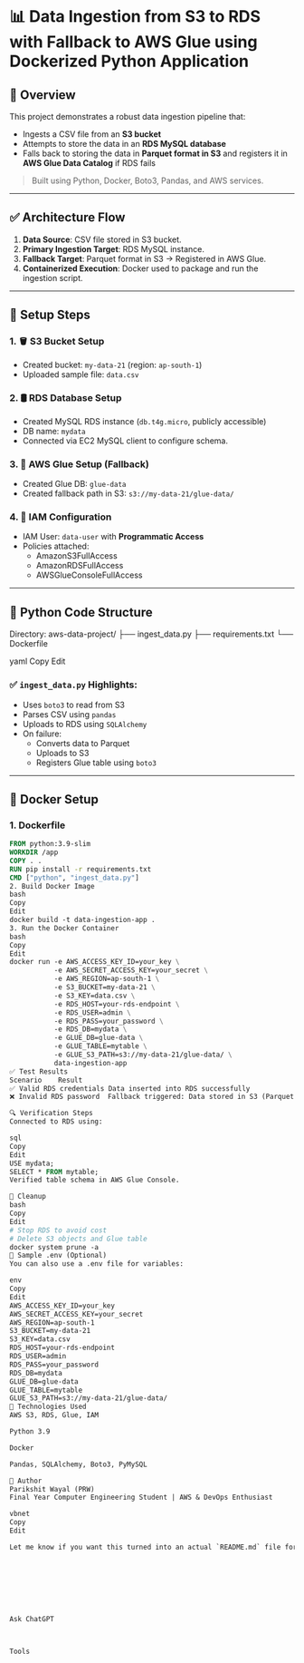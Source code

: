 # 📊 Data Ingestion from S3 to RDS with Fallback to AWS Glue using Dockerized Python Application

## 🧩 Overview

This project demonstrates a robust data ingestion pipeline that:
- Ingests a CSV file from an **S3 bucket**
- Attempts to store the data in an **RDS MySQL database**
- Falls back to storing the data in **Parquet format in S3** and registers it in **AWS Glue Data Catalog** if RDS fails

> Built using Python, Docker, Boto3, Pandas, and AWS services.

---

## ✅ Architecture Flow

1. **Data Source**: CSV file stored in S3 bucket.
2. **Primary Ingestion Target**: RDS MySQL instance.
3. **Fallback Target**: Parquet format in S3 → Registered in AWS Glue.
4. **Containerized Execution**: Docker used to package and run the ingestion script.

---

## 🔧 Setup Steps

### 1. 🪣 S3 Bucket Setup
- Created bucket: `my-data-21` (region: `ap-south-1`)
- Uploaded sample file: `data.csv`

### 2. 🛢️ RDS Database Setup
- Created MySQL RDS instance (`db.t4g.micro`, publicly accessible)
- DB name: `mydata`
- Connected via EC2 MySQL client to configure schema.

### 3. 🔄 AWS Glue Setup (Fallback)
- Created Glue DB: `glue-data`
- Created fallback path in S3: `s3://my-data-21/glue-data/`

### 4. 🔐 IAM Configuration
- IAM User: `data-user` with **Programmatic Access**
- Policies attached:
  - AmazonS3FullAccess
  - AmazonRDSFullAccess
  - AWSGlueConsoleFullAccess

---

## 🐍 Python Code Structure

Directory:
aws-data-project/
├── ingest_data.py
├── requirements.txt
└── Dockerfile

yaml
Copy
Edit

### ✅ `ingest_data.py` Highlights:
- Uses `boto3` to read from S3
- Parses CSV using `pandas`
- Uploads to RDS using `SQLAlchemy`
- On failure:
  - Converts data to Parquet
  - Uploads to S3
  - Registers Glue table using `boto3`

---

## 🐳 Docker Setup

### 1. Dockerfile
```Dockerfile
FROM python:3.9-slim
WORKDIR /app
COPY . .
RUN pip install -r requirements.txt
CMD ["python", "ingest_data.py"]
2. Build Docker Image
bash
Copy
Edit
docker build -t data-ingestion-app .
3. Run the Docker Container
bash
Copy
Edit
docker run -e AWS_ACCESS_KEY_ID=your_key \
           -e AWS_SECRET_ACCESS_KEY=your_secret \
           -e AWS_REGION=ap-south-1 \
           -e S3_BUCKET=my-data-21 \
           -e S3_KEY=data.csv \
           -e RDS_HOST=your-rds-endpoint \
           -e RDS_USER=admin \
           -e RDS_PASS=your_password \
           -e RDS_DB=mydata \
           -e GLUE_DB=glue-data \
           -e GLUE_TABLE=mytable \
           -e GLUE_S3_PATH=s3://my-data-21/glue-data/ \
           data-ingestion-app
✅ Test Results
Scenario	Result
✅ Valid RDS credentials	Data inserted into RDS successfully
❌ Invalid RDS password	Fallback triggered: Data stored in S3 (Parquet) and Glue table created

🔍 Verification Steps
Connected to RDS using:

sql
Copy
Edit
USE mydata;
SELECT * FROM mytable;
Verified table schema in AWS Glue Console.

🧹 Cleanup
bash
Copy
Edit
# Stop RDS to avoid cost
# Delete S3 objects and Glue table
docker system prune -a
📁 Sample .env (Optional)
You can also use a .env file for variables:

env
Copy
Edit
AWS_ACCESS_KEY_ID=your_key
AWS_SECRET_ACCESS_KEY=your_secret
AWS_REGION=ap-south-1
S3_BUCKET=my-data-21
S3_KEY=data.csv
RDS_HOST=your-rds-endpoint
RDS_USER=admin
RDS_PASS=your_password
RDS_DB=mydata
GLUE_DB=glue-data
GLUE_TABLE=mytable
GLUE_S3_PATH=s3://my-data-21/glue-data/
🚀 Technologies Used
AWS S3, RDS, Glue, IAM

Python 3.9

Docker

Pandas, SQLAlchemy, Boto3, PyMySQL

🙌 Author
Parikshit Wayal (PRW)
Final Year Computer Engineering Student | AWS & DevOps Enthusiast

vbnet
Copy
Edit

Let me know if you want this turned into an actual `README.md` file for download or with a logo/title banner.








Ask ChatGPT



Tools



